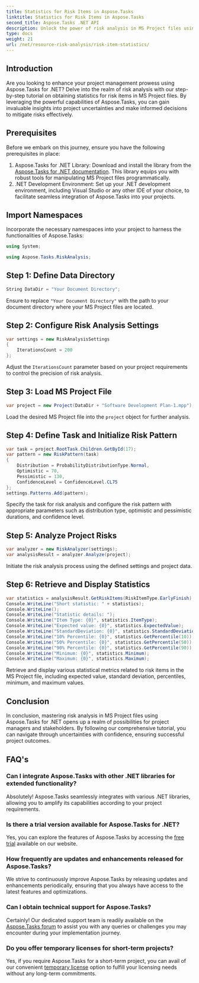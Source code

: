 ```yaml
---
title: Statistics for Risk Items in Aspose.Tasks
linktitle: Statistics for Risk Items in Aspose.Tasks
second_title: Aspose.Tasks .NET API
description: Unlock the power of risk analysis in MS Project files using Aspose.Tasks for .NET. Gain insights, mitigate uncertainties, and drive project success effortlessly.
type: docs
weight: 21
url: /net/resource-risk-analysis/risk-item-statistics/
---
```

## Introduction
Are you looking to enhance your project management prowess using Aspose.Tasks for .NET? Delve into the realm of risk analysis with our step-by-step tutorial on obtaining statistics for risk items in MS Project files. By leveraging the powerful capabilities of Aspose.Tasks, you can gain invaluable insights into project uncertainties and make informed decisions to mitigate risks effectively.
## Prerequisites
Before we embark on this journey, ensure you have the following prerequisites in place:
1. Aspose.Tasks for .NET Library: Download and install the library from the [Aspose.Tasks for .NET documentation](https://reference.aspose.com/tasks/net/). This library equips you with robust tools for manipulating MS Project files programmatically.
2. .NET Development Environment: Set up your .NET development environment, including Visual Studio or any other IDE of your choice, to facilitate seamless integration of Aspose.Tasks into your projects.

## Import Namespaces
Incorporate the necessary namespaces into your project to harness the functionalities of Aspose.Tasks:
```csharp
using System;

using Aspose.Tasks.RiskAnalysis;
```

## Step 1: Define Data Directory
```csharp
String DataDir = "Your Document Directory";
```
Ensure to replace `"Your Document Directory"` with the path to your document directory where your MS Project files are located.
## Step 2: Configure Risk Analysis Settings
```csharp
var settings = new RiskAnalysisSettings
{
    IterationsCount = 200
};
```
Adjust the `IterationsCount` parameter based on your project requirements to control the precision of risk analysis.
## Step 3: Load MS Project File
```csharp
var project = new Project(DataDir + "Software Development Plan-1.mpp");
```
Load the desired MS Project file into the `project` object for further analysis.
## Step 4: Define Task and Initialize Risk Pattern
```csharp
var task = project.RootTask.Children.GetById(17);
var pattern = new RiskPattern(task)
{
    Distribution = ProbabilityDistributionType.Normal,
    Optimistic = 70,
    Pessimistic = 130,
    ConfidenceLevel = ConfidenceLevel.CL75
};
settings.Patterns.Add(pattern);
```
Specify the task for risk analysis and configure the risk pattern with appropriate parameters such as distribution type, optimistic and pessimistic durations, and confidence level.
## Step 5: Analyze Project Risks
```csharp
var analyzer = new RiskAnalyzer(settings);
var analysisResult = analyzer.Analyze(project);
```
Initiate the risk analysis process using the defined settings and project data.
## Step 6: Retrieve and Display Statistics
```csharp
var statistics = analysisResult.GetRiskItems(RiskItemType.EarlyFinish).Get(project.RootTask);
Console.WriteLine("Short statistic: " + statistics);
Console.WriteLine();
Console.WriteLine("Statistic details: ");
Console.WriteLine("Item Type: {0}", statistics.ItemType);
Console.WriteLine("Expected value: {0}", statistics.ExpectedValue);
Console.WriteLine("StandardDeviation: {0}", statistics.StandardDeviation);
Console.WriteLine("10% Percentile: {0}", statistics.GetPercentile(10));
Console.WriteLine("50% Percentile: {0}", statistics.GetPercentile(50));
Console.WriteLine("90% Percentile: {0}", statistics.GetPercentile(90));
Console.WriteLine("Minimum: {0}", statistics.Minimum);
Console.WriteLine("Maximum: {0}", statistics.Maximum);
```
Retrieve and display various statistical metrics related to risk items in the MS Project file, including expected value, standard deviation, percentiles, minimum, and maximum values.

## Conclusion
In conclusion, mastering risk analysis in MS Project files using Aspose.Tasks for .NET opens up a realm of possibilities for project managers and stakeholders. By following our comprehensive tutorial, you can navigate through uncertainties with confidence, ensuring successful project outcomes.
## FAQ's
### Can I integrate Aspose.Tasks with other .NET libraries for extended functionality?
Absolutely! Aspose.Tasks seamlessly integrates with various .NET libraries, allowing you to amplify its capabilities according to your project requirements.
### Is there a trial version available for Aspose.Tasks for .NET?
Yes, you can explore the features of Aspose.Tasks by accessing the [free trial](https://releases.aspose.com/) available on our website.
### How frequently are updates and enhancements released for Aspose.Tasks?
We strive to continuously improve Aspose.Tasks by releasing updates and enhancements periodically, ensuring that you always have access to the latest features and optimizations.
### Can I obtain technical support for Aspose.Tasks?
Certainly! Our dedicated support team is readily available on the [Aspose.Tasks forum](https://forum.aspose.com/c/tasks/15) to assist you with any queries or challenges you may encounter during your implementation journey.
### Do you offer temporary licenses for short-term projects?
Yes, if you require Aspose.Tasks for a short-term project, you can avail of our convenient [temporary license](https://purchase.aspose.com/temporary-license/) option to fulfill your licensing needs without any long-term commitments.
